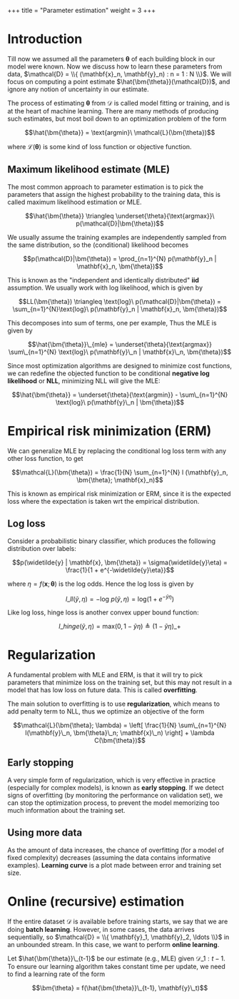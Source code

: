 +++
title = "Parameter estimation"
weight = 3
+++

# Introduction

Till now we assumed all the parameters $\bm{\theta}$ of each building block in our model were known. Now we discuss how to learn these parameters from data, $\mathcal{D} = \\{ (\mathbf{x}_n, \mathbf{y}_n) : n = 1 : N \\}$. We will focus on computing a point estimate $\hat{\bm{\theta}}(\mathcal{D})$, and ignore any notion of uncertainty in our estimate.

The process of estimating $\bm{\theta}$ from $\mathcal{D}$ is called model fitting or training, and is at the heart of machine learning. There are many methods of producing such estimates, but most boil down to an optimization problem of the form

$$\hat{\bm{\theta}} = \text{argmin}\ \mathcal{L}(\bm{\theta})$$

where $\mathcal{L}(\bm{\theta})$ is some kind of loss function or objective function.

## Maximum likelihood estimate (MLE)

The most common approach to parameter estimation is to pick the parameters that assign the highest probability to the training data, this is called maximum likelihood estimation or MLE.

$$\hat{\bm{\theta}} \triangleq \underset{\theta}{\text{argmax}}\ p(\mathcal{D}|\bm{\theta})$$

We usually assume the training examples are independently sampled from the same distribution, so the (conditional) likelihood becomes

$$p(\mathcal{D}|\bm{\theta}) = \prod_{n=1}^{N} p(\mathbf{y}_n | \mathbf{x}_n, \bm{\theta})$$

This is known as the "independent and identically distributed" __iid__ assumption. We usually work with log likelihood, which is given by

$$LL(\bm{\theta}) \triangleq \text{log}\ p(\mathcal{D}|\bm{\theta}) = \sum_{n=1}^{N}\text{log}\ p(\mathbf{y}_n | \mathbf{x}_n, \bm{\theta})$$

This decomposes into sum of terms, one per example, Thus the MLE is given by

$$\hat{\bm{\theta}}\_{mle} = \underset{\theta}{\text{argmax}} \sum\_{n=1}^{N} \text{log}\ p(\mathbf{y}\_n | \mathbf{x}\_n, \bm{\theta})$$

Since most optimization algorithms are designed to minimize cost functions, we can redefine the objected function to be conditional __negative log likelihood__ or __NLL__, minimizing NLL will give the MLE:

$$\hat{\bm{\theta}} = \underset{\theta}{\text{argmin}} - \sum\_{n=1}^{N} \text{log}\ p(\mathbf{y}\_n | \bm{\theta})$$

# Empirical risk minimization (ERM)

We can generalize MLE by replacing the conditional log loss term with any other loss function, to get

$$\mathcal{L}(\bm{\theta}) = \frac{1}{N} \sum_{n=1}^{N} l (\mathbf{y}_n, \bm{\theta}; \mathbf{x}_n)$$

This is known as empirical risk minimization or ERM, since it is the expected loss where the expectation is taken wrt the empirical distribution.

## Log loss

Consider a probabilistic binary classifier, which produces the following distribution over labels:

$$p(\widetilde{y} | \mathbf{x}, \bm{\theta}) = \sigma(\widetilde{y}\eta) = \frac{1}{1 + e^{-\widetilde{y}\eta}}$$

where $\eta = f(\mathbf{x}; \bm{\theta})$ is the log odds. Hence the log loss is given by

$$l\_{ll}(\widetilde{y}, \eta) = - \text{log}\ p(\widetilde{y}, \eta) = \text{log}(1 + e^{-\widetilde{y}\eta})$$

Like log loss, hinge loss is another convex upper bound function:

$$l\_{hinge}(\widetilde{y}, \eta) = \text{max}(0, 1 - \widetilde{y}\eta) \triangleq (1 - \widetilde{y}\eta)\_{+}$$

# Regularization

A fundamental problem with MLE and ERM, is that it will try to pick parameters that minimize loss on the training set, but this may not result in a model that has low loss on future data. This is called __overfitting__.

The main solution to overfitting is to use __regularization__, which means to add penalty term to NLL, thus we optimize an objective of the form

$$\mathcal{L}(\bm{\theta}; \lambda) = \left[ \frac{1}{N} \sum\_{n=1}^{N} l(\mathbf{y}\_n, \bm{\theta}\_n; \mathbf{x}\_n) \right] + \lambda C(\bm{\theta})$$

## Early stopping

A very simple form of regularization, which is very effective in practice (especially for complex models), is known as __early stopping__. If we detect signs of overfitting (by monitoring the performance on validation set), we can stop the optimization process, to prevent the model memorizing too much information about the training set.

## Using more data

As the amount of data increases, the chance of overfitting (for a model of fixed complexity) decreases (assuming the data contains informative examples). __Learning curve__ is a plot made between error and training set size.

# Online (recursive) estimation

If the entire dataset $\mathcal{D}$ is available before training starts, we say that we are doing __batch learning__. However, in some cases, the data arrives sequentially, so $\mathcal{D} = \\{ \mathbf{y}_1, \mathbf{y}_2, \ldots \\}$ in an unbounded stream. In this case, we want to perform __online learning__.

Let $\hat{\bm{\theta}}\_{t-1}$ be our estimate (e.g., MLE) given $\mathcal{D}\_{1:t-1}$. To ensure our learning algorithm takes constant time per update, we need to find a learning rate of the form

$$\bm{\theta} = f(\hat{\bm{\theta}}\_{t-1}, \mathbf{y}\_t)$$
